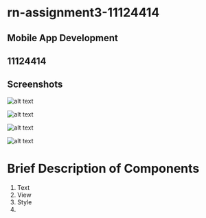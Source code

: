 # rn-assignment3-11124414

## Mobile App Development
## 11124414


##  Screenshots 
![alt text](<my-app/assets/app img 1.jpg>)

![alt text](<my-app/assets/app img 2.jpg>)

![alt text](<my-app/assets/app img 3.jpg>)

![alt text](<my-app/assets/app img 4.jpg>)




 # Brief Description of Components
 1. Text
 2. View
 3. Style
 4. 
